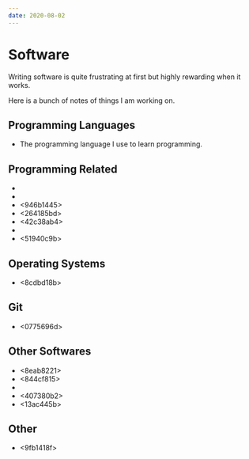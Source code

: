 ```yaml
---
date: 2020-08-02
---
```


# Software

Writing software is quite frustrating at first but highly rewarding when it
works.

Here is a bunch of notes of things I am working on.


## Programming Languages

* <f6590254> The programming language I use to learn programming.


## Programming Related

* <bed2654e>
* <c7120da0>
* <946b1445>
* <264185bd>
* <42c38ab4>
* <c01d3d0c>
* <51940c9b>


## Operating Systems

* <8cdbd18b>


## Git

* <0775696d>


## Other Softwares

* <8eab8221>
* <844cf815>
* <f68c39f2>
* <407380b2>
* <13ac445b>


## Other

* <9fb1418f>
